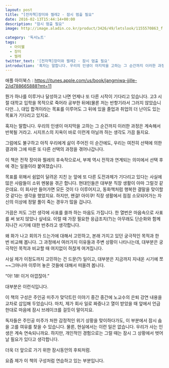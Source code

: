 ```yaml
---
layout: post
title: "[전자책]장미와 찔레2 - 잠시 멈출 필요"
date: 2016-02-13T15:44:14+00:00
description: "잠시 멈출 필요"
image: http://image.aladin.co.kr/product/3426/49/letslook/1155570863_f.jpg

category: '독서노트'  
tags: 
  - 아이웰
  - 장미
  - 찔레
twitter_text: '[전자책]장미와 찔레2 - 잠시 멈출 필요'
introduction: '혹자는 말합니다. 우리의 인생이 마지막을 고하는 그 순간까지 이러한 과정은 계속해서 반복될 거라고. 시지프스의 지옥이 바로 이런게 아닐까 하는 생각도 가끔 들지요.'
---
```


애플 아이북스 : <https://itunes.apple.com/us/book/jangmiwa-jjille-2/id788665888?mt=11>

뭔가 하나를 이루거나 달성하고 나면 언제나 또 다른 시작이 기다리고 있습니다. 고3 시절 대학교 입학을 목적으로 죽어라 공부한 뒤에(물론 저는 반항기라서 그러지 않았습니다만&#8230;), 대입 합격이라는 목표를 이루어도 그 뒤에 있을 졸업과 취업의 더 난이도 있는 목표가 기다리고 있지요.

혹자는 말합니다. 우리의 인생이 마지막을 고하는 그 순간까지 이러한 과정은 계속해서 반복될 거라고. 시지프스의 지옥이 바로 이런게 아닐까 하는 생각도 가끔 들지요.

그럼에도 불구하고 아직 우리에게 삶이 주어진 이 순간에도, 우리는 여전히 선택에 의한 결과와 그에 따른 또 다른 선택의 과정을 겪어나갑니다.

이 책은 전작 장미와 찔레의 후속작으로서, 부제 역시 전작과 연계되는 의미에서 선택 후에 겪는 일들이라 붙여졌습니다.

목표를 위해서 쉼없이 달려온 지친 눈 앞에 또 다른 도전과제가 기다리고 있다는 사실에 많은 사람들이 소위 멘붕을 겪곤 합니다. 현대인들은 대부분 직장 생활이 아마 그럴것 같은데요. 이 회사만 들어가면 모든 것이 다 이루어지고, 동화책처럼 행복한 결말을 맞이할 것 같다는 생각을 했었지요. 하지만, 왠걸! 아이쿠! 직장 생활에서 점점 소모되어가는 자신의 이상에 정말 풀이 죽는 경우가 많을 겁니다.

가끔은 저도 그런 생각에 사표를 쓸까 하는 마음도 가집니다. 한 열번은 마음속으로 사표를 써 보지 않았나 싶네요. 이럴 때 가장 필요한 응급조치(?)는 아무래도 단순화와 함께 지나간 시기에 대한 반추라고 생각합니다.

왜 화가 나고 회의가 드는가에 대해서 고민하고, 본래 가지고 있던 궁극적인 목적과 한 번 비교해 봅니다. 그 과정에서 여러가지 이유들과 주변 상황이 나타나는데, 대부분은 궁극적인 목적과 비교할 때 여지없이 하찭게 여겨집니다.

사실 제가 이정도까지 고민하는 건 드문(?) 일이고, 대부분은 지금까지 지내온 시기에 쪼~~그마나마 이루어 놓은 것들에 대해서 떠올려 봅니다.

&#8220;아! 18! 이거 아깝잖아.&#8221;
  
대부분은 이런식입니다.

이 책의 구성은 주인공 미주가 맞닥트린 이야기 중간 중간에 노교수의 은퇴 강연 내용을 교차로 삽입해 두었습니다. 마치, 제가 회사 일로 짜증나고 열이 받았을 때 앞에서 언급한대로 마음에 잠시 브레이크를 걸듯이 말이지요.

독자들은 주인공 미주가 처한 감정적인 위기 상황을 맞이하다가도, 이 부분에서 잠시 숨을 고를 여유를 찾을 수 있습니다. 물론, 현실에서는 이런 일은 없습니다. 우리가 사는 인생은 계속 연속되니까요. 하지만, 개인적인 경험으로는 그럴 때는 잠시 그 상황에서 벗어날 필요가 있다고 생각합니다.

더욱 더 앞으로 가기 위한 잠시동안의 후퇴처럼.
  
요즘 제가 이 책의 구성처럼 연습하고 있는 부분입니다.
